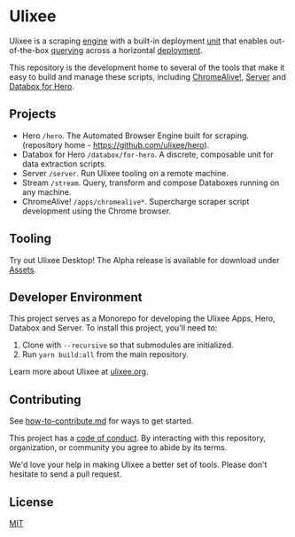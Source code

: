 # Ulixee

Ulixee is a scraping [engine][hero] with a built-in deployment [unit][databox] that enables out-of-the-box [querying][stream] across a horizontal [deployment][server].

This repository is the development home to several of the tools that make it easy to build and manage these scripts, including [ChromeAlive!](apps/chromealive), [Server][server] and [Databox for Hero][databox].

## Projects

- Hero `/hero`. The Automated Browser Engine built for scraping. (repository home - https://github.com/ulixee/hero).
- Databox for Hero `/databox/for-hero`. A discrete, composable unit for data extraction scripts.
- Server `/server`. Run Ulixee tooling on a remote machine.
- Stream `/stream`. Query, transform and compose Databoxes running on any machine.
- ChromeAlive! `/apps/chromealive*`. Supercharge scraper script development using the Chrome browser.

## Tooling

Try out Ulixee Desktop! The Alpha release is available for download under [Assets](https://github.com/ulixee/ulixee/releases/latest).

## Developer Environment

This project serves as a Monorepo for developing the Ulixee Apps, Hero, Databox and Server. To install this project, you'll need to:

1. Clone with `--recursive` so that submodules are initialized.
2. Run `yarn build:all` from the main repository.

Learn more about Ulixee at [ulixee.org](https://ulixee.org).

## Contributing

See [how-to-contribute.md](server/docs/Contribute/how-to-contribute.md) for ways to get started.

This project has a [code of conduct](server/docs/Contribute/code-of-conduct.md). By interacting with this repository, organization, or community you agree to abide by its terms.

We'd love your help in making Ulixee a better set of tools. Please don't hesitate to send a pull request.

## License

[MIT](LICENSE.md)

[hero]: https://github.com/ulixee/hero
[databox]: ./databox/for-hero
[stream]: ./stream
[server]: ./server
